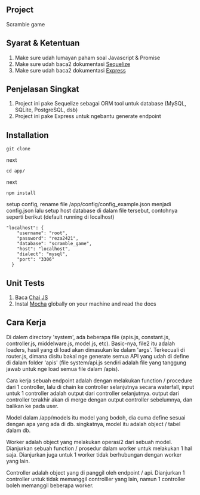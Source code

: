 ## Project

Scramble game

## Syarat & Ketentuan

1. Make sure udah lumayan paham soal Javascript & Promise
2. Make sure udah baca2 dokumentasi [Sequelize](http://docs.sequelizejs.com/en/v3/)
3. Make sure udah baca2 dokumentasi [Express](http://expressjs.com/)

## Penjelasan Singkat

1. Project ini pake Sequelize sebagai ORM tool untuk database (MySQL, SQLite, PostgreSQL, dsb)
2. Project ini pake Express untuk ngebantu generate endpoint

## Installation

```
git clone 
```

next

```
cd app/
```

next

```
npm install
```

setup config,
rename file /app/config/config_example.json menjadi config.json
lalu setup host database di dalam file tersebut, contohnya seperti berikut (default running di localhost)
```
"localhost": {
    "username": "root",
    "password": "reza2421",
    "database": "scramble_game",
    "host": "localhost",
    "dialect": "mysql",
    "port": "3306"
  }
```
## Unit Tests

1. Baca [Chai JS](http://chaijs.com/)
2. Instal [Mocha](https://mochajs.org/) globally on your machine and read the docs

## Cara Kerja

Di dalem directory 'system', ada beberapa file (apis.js, constant.js, controller.js, middelware.js, model.js, etc). Basic-nya, file2 itu adalah loaders, hasil yang di load akan dimasukan ke dalam 'args'. Terkecuali di router.js, dimana disitu bakal nge generate semua API yang udah di define di dalam folder 'apis' (file system/api.js sendiri adalah file yang tanggung jawab untuk nge load semua file dalam /apis).

Cara kerja sebuah endpoint adalah dengan melakukan function / procedure dari 1 controller, lalu di chain ke controller selanjutnya secara waterfall, input untuk 1 controller adalah output dari controller selanjutnya. output dari controller terakhir akan di merge dengan output controller sebelumnya, dan balikan ke pada user.

Model dalam /app/models itu model yang bodoh, dia cuma define sesuai dengan apa yang ada di db. singkatnya, model itu adalah object / tabel dalam db.

Worker adalah object yang melakukan operasi2 dari sebuah model. Dianjurkan sebuah function / prosedur dalam worker untuk melakukan 1 hal saja. Dianjurkan juga untuk 1 worker tidak berhubungan dengan worker yang lain.

Controller adalah object yang di panggil oleh endpoint / api. Dianjurkan 1 controller untuk tidak memanggil controlller yang lain, namun 1 controller boleh memanggil beberapa worker.